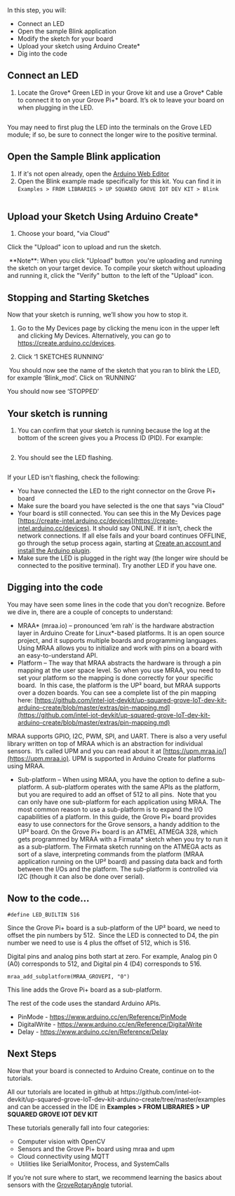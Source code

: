 
In this step, you will:
* Connect an LED
* Open the sample Blink application
* Modify the sketch for your board
* Upload your sketch using Arduino Create\*
* Dig into the code

## Connect an LED
1. Locate the Grove* Green LED in your Grove kit and use a Grove* Cable to connect it to on your Grove Pi+* board. It’s ok to leave your board on when plugging in the LED.
<img> 

You may need to first plug the LED into the terminals on the Grove LED module; if so, be sure to connect the longer wire to the positive terminal.

## Open the Sample Blink application
1. If it's not open already, open the [Arduino Web Editor](https://create-intel.arduino.cc/editor)
2. Open the Blink example made specifically for this kit. You can find it in `Examples > FROM LIBRARIES > UP SQUARED GROVE IOT DEV KIT > Blink` 
<img>

## Upload your Sketch Using Arduino Create*
1. Choose your board, "via Cloud"<img>

Click the "Upload" icon to upload and run the sketch.

<img>
**Note**: When you click "Upload" button <img> you're uploading and running the sketch on your target device. To compile your sketch without uploading and running it, click the "Verify" button <img> to the left of the "Upload" icon.

## Stopping and Starting Sketches
Now that your sketch is running, we’ll show you how to stop it.  

1. Go to the My Devices page by clicking the menu icon in the upper left and clicking My Devices. Alternatively, you can go to https://create.arduino.cc/devices.

2. Click ‘1 SKETCHES RUNNING’
<img>
You should now see the name of the sketch that you ran to blink the LED, for example ‘Blink_mod’. Click on ‘RUNNING’

You should now see ‘STOPPED’
<img>

## Your sketch is running
1. You can confirm that your sketch is running because the log at the bottom of the screen gives you a Process ID (PID). For example:
<img>

2. You should see the LED flashing.
<img>

If your LED isn't flashing, check the following:
* You have connected the LED to the right connector on the Grove Pi+ board
* Make sure the board you have selected is the one that says "via Cloud"
* Your board is still connected. You can see this in the My Devices page [https://create-intel.arduino.cc/devices](https://create-intel.arduino.cc/devices). It should say ONLINE. If it isn’t, check the network connections. If all else fails and your board continues OFFLINE, go through the setup process again, starting at [Create an account and install the Arduino plugin](https://software.intel.com/node/8c6e7d82-619d-4e04-b4d7-0ea54b10e46f).
* Make sure the LED is plugged in the right way (the longer wire should be connected to the positive terminal). Try another LED if you have one.
## Digging into the code
You may have seen some lines in the code that you don’t recognize. Before we dive in, there are a couple of concepts to understand:
* MRAA* (mraa.io) – pronounced ‘em rah’ is the hardware abstraction layer in Arduino Create for Linux*-based platforms. It is an open source project, and it supports multiple boards and programming languages. Using MRAA allows you to initialize and work with pins on a board with an easy-to-understand API.
* Platform – The way that MRAA abstracts the hardware is through a pin mapping at the user space level. So when you use MRAA, you need to set your platform so the mapping is done correctly for your specific board.  In this case, the platform is the UP² board, but MRAA supports over a dozen boards. You can see a complete list of the pin mapping here: [https://github.com/intel-iot-devkit/up-squared-grove-IoT-dev-kit-arduino-create/blob/master/extras/pin-mapping.md](https://github.com/intel-iot-devkit/up-squared-grove-IoT-dev-kit-arduino-create/blob/master/extras/pin-mapping.md)

MRAA supports GPIO, I2C, PWM, SPI, and UART. There is also a very useful library written on top of MRAA which is an abstraction for individual sensors.  It’s called UPM and you can read about it at [https://upm.mraa.io/](https://upm.mraa.io). UPM is supported in Arduino Create for platforms using MRAA.

* Sub-platform – When using MRAA, you have the option to define a sub-platform. A sub-platform operates with the same APIs as the platform, but you are required to add an offset of 512 to all pins.  Note that you can only have one sub-platform for each application using MRAA. The most common reason to use a sub-platform is to expand the I/O capabilities of a platform. In this guide, the Grove Pi+ board provides easy to use connectors for the Grove sensors, a handy addition to the UP² board. On the Grove Pi+ board is an ATMEL ATMEGA 328, which gets programmed by MRAA with a Firmata* sketch when you try to run it as a sub-platform. The Firmata sketch running on the ATMEGA acts as sort of a slave, interpreting commands from the platform (MRAA application running on the UP² board) and passing data back and forth between the I/Os and the platform. The sub-platform is controlled via I2C (though it can also be done over serial).

## Now to the code…

```#define LED_BUILTIN 516```

Since the Grove Pi+ board is a sub-platform of the UP² board, we need to offset the pin numbers by 512.  Since the LED is connected to D4, the pin number we need to use is 4 plus the offset of 512, which is 516.

Digital pins and analog pins both start at zero. For example, Analog pin 0 (A0) corresponds to 512, and Digital pin 4 (D4) corresponds to 516.

```mraa_add_subplatform(MRAA_GROVEPI, "0")```
<p>This line adds the Grove Pi+ board as a sub-platform.  </p>
<p>The rest of the code uses the standard Arduino APIs.  </p>
<ul style="list-style: disc;"><li>PinMode - <a href="https://www.arduino.cc/en/Reference/PinMode" target="_blank">https://www.arduino.cc/en/Reference/PinMode</a></li>
<li>DigitalWrite - <a href="https://www.arduino.cc/en/Reference/DigitalWrite" target="_blank">https://www.arduino.cc/en/Reference/DigitalWrite</a></li>
<li>Delay - <a href="https://www.arduino.cc/en/Reference/Delay" target="_blank">https://www.arduino.cc/en/Reference/Delay</a>  </li>
</ul><h2>Next Steps</h2>
<p>Now that your board is connected to Arduino Create, continue on to the tutorials.</p>
<p>All our tutorials are located in github at https://github.com/intel-iot-devkit/up-squared-grove-IoT-dev-kit-arduino-create/tree/master/examples and can be accessed in the IDE in <span style="font-weight: bold;">Examples &gt; FROM LIBRARIES &gt; UP SQUARED GROVE IOT DEV KIT</span></p>
<p>These tutorials generally fall into four categories:</p>
<ul style="list-style: circle;"><li>Computer vision with OpenCV</li>
<li>Sensors and the Grove Pi+ board using mraa and upm</li>
<li>Cloud connectivity using MQTT</li>
<li>Utilities like SerialMonitor, Process, and SystemCalls</li>
</ul><p>If you’re not sure where to start, we recommend learning the basics about sensors with the <a href="/node/b7b16e2f-9d80-45fe-ada1-93ddb65759aa">GroveRotaryAngle</a> tutorial.</p>
</div>
